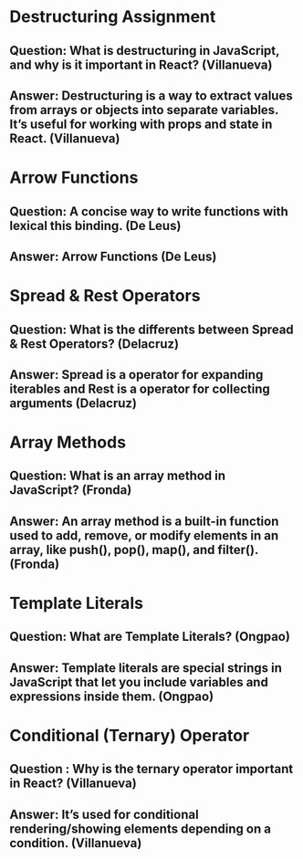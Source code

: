 # Destructuring Assignment

## Question: What is destructuring in JavaScript, and why is it important in React? (Villanueva)

## Answer: Destructuring is a way to extract values from arrays or objects into separate variables. It’s useful for working with props and state in React. (Villanueva)




# Arrow Functions

## Question: A concise way to write functions with lexical this binding. (De Leus)

## Answer: Arrow Functions (De Leus)




# Spread & Rest Operators

## Question: What is the differents between Spread & Rest Operators? (Delacruz)

## Answer: Spread is a operator for expanding iterables and Rest is a operator for collecting arguments (Delacruz)




# Array Methods

## Question: What is an array method in JavaScript? (Fronda)

## Answer: An array method is a built-in function used to add, remove, or modify elements in an array, like push(), pop(), map(), and filter(). (Fronda)




# Template Literals

## Question: What are Template Literals? (Ongpao)

## Answer: Template literals are special strings in JavaScript that let you include variables and expressions inside them. (Ongpao)




# Conditional (Ternary) Operator

## Question : Why is the ternary operator important in React? (Villanueva)

## Answer: It’s used for conditional rendering/showing elements depending on a condition. (Villanueva)